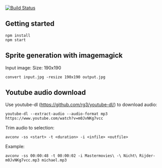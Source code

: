 [![Build Status](https://travis-ci.org/SoundBread/soundbread-nodejs.svg?branch=master)](https://travis-ci.org/SoundBread/soundbread-nodejs)

## Getting started
```
npm install
npm start
```

## Sprite generation with imagemagick
Input image:
Size: 190x190
```
convert input.jpg -resize 190x190 output.jpg
```

## Youtube audio download
Use youtube-dl (https://github.com/rg3/youtube-dl/) to download audio:
```
youtube-dl --extract-audio --audio-format mp3 https://www.youtube.com/watch?v=m0JvNKg7vcc
```

Trim audio to selection:
```
avconv -ss <start> -t <duration> -i <infile> <outfile>
```
Example:
```
avconv -ss 00:00:48 -t 00:00:02 -i Mastermovies\ -\ Nicht\ Rijder-m0JvNKg7vcc.mp3 michael.mp3
```
